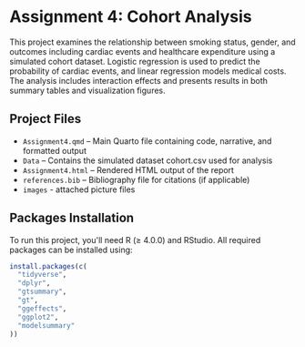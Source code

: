 # Assignment 4: Cohort Analysis

This project examines the relationship between smoking status, gender, and outcomes including cardiac events and healthcare expenditure using a simulated cohort dataset. Logistic regression is used to predict the probability of cardiac events, and linear regression models medical costs. The analysis includes interaction effects and presents results in both summary tables and visualization figures.

## Project Files

- `Assignment4.qmd` – Main Quarto file containing code, narrative, and formatted output
- `Data` – Contains the simulated dataset cohort.csv used for analysis
- `Assignment4.html` – Rendered HTML output of the report
- `references.bib` – Bibliography file for citations (if applicable)
- `images` - attached picture files

## Packages Installation

To run this project, you'll need R (≥ 4.0.0) and RStudio. All required packages can be installed using:

```r
install.packages(c(
  "tidyverse",
  "dplyr",
  "gtsummary",
  "gt",
  "ggeffects",
  "ggplot2",
  "modelsummary"
))
